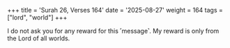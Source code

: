 +++
title = 'Surah 26, Verses 164'
date = '2025-08-27'
weight = 164
tags = ["lord", "world"]
+++

I do not ask you for any reward for this ˹message˺. My reward is only from the Lord of all worlds.